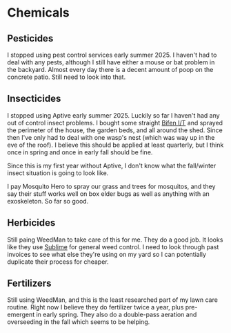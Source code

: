 # Chemicals

## Pesticides

I stopped using pest control services early summer 2025. I haven't had to deal with any pests, although I still have either a mouse or bat problem in the backyard. Almost every day there is a decent amount of poop on the concrete patio. Still need to look into that.

## Insecticides

I stopped using Aptive early summer 2025. Luckily so far I haven't had any out of control insect problems. I bought some straight [Bifen I/T](https://diypestcontrol.com/bifen-it) and sprayed the perimeter of the house, the garden beds, and all around the shed. Since then I've only had to deal with one wasp's nest (which was way up in the eve of the roof). I believe this should be applied at least quarterly, but I think once in spring and once in early fall should be fine.

Since this is my first year without Aptive, I don't know what the fall/winter insect situation is going to look like.

I pay Mosquito Hero to spray our grass and trees for mosquitos, and they say their stuff works well on box elder bugs as well as anything with an exoskeleton. So far so good.

## Herbicides

Still paing WeedMan to take care of this for me. They do a good job. It looks like they use [Sublime](https://diypestcontrol.com/sublime-herbicide) for general weed control. I need to look through past invoices to see what else they're using on my yard so I can potentially duplicate their process for cheaper.

## Fertilizers

Still using WeedMan, and this is the least researched part of my lawn care routine. Right now I believe they do fertilizer twice a year, plus pre-emergent in early spring. They also do a double-pass aeration and overseeding in the fall which seems to be helping.